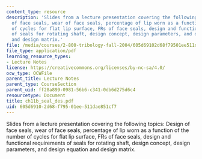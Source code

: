 ```yaml
---
content_type: resource
description: 'Slides from a lecture presentation covering the following topics: Design
  of face seals, wear of face seals, percentage of lip worn as a function of the number
  of cycles for flat lip surface, FRs of face seals, design and functional requirements
  of seals for rotating shaft, design concept, design parameters, and design equation
  and design matrix.'
file: /media/courses/2-800-tribology-fall-2004/605d69102d68f79501ee511dae851cf7_ch11b_seal_des.pdf
file_type: application/pdf
learning_resource_types:
- Lecture Notes
license: https://creativecommons.org/licenses/by-nc-sa/4.0/
ocw_type: OCWFile
parent_title: Lecture Notes
parent_type: CourseSection
parent_uid: ff28a899-0981-56b6-c341-0db6d275d6c4
resourcetype: Document
title: ch11b_seal_des.pdf
uid: 605d6910-2d68-f795-01ee-511dae851cf7
---
```

Slides from a lecture presentation covering the following topics: Design of face seals, wear of face seals, percentage of lip worn as a function of the number of cycles for flat lip surface, FRs of face seals, design and functional requirements of seals for rotating shaft, design concept, design parameters, and design equation and design matrix.